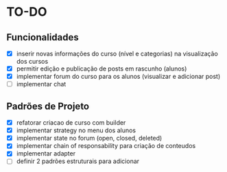 # TO-DO

## Funcionalidades
- [x] inserir novas informações do curso (nível e categorias) na visualização dos cursos
- [x] permitir edição e publicação de posts em rascunho (alunos)
- [x] implementar forum do curso para os alunos (visualizar e adicionar post)
- [ ] implementar chat

## Padrões de Projeto
- [x] refatorar criacao de curso com builder
- [x] implementar strategy no menu dos alunos
- [x] implementar state no forum (open, closed, deleted)
- [x] implementar chain of responsability para criação de conteudos
- [x] implementar adapter
- [ ] definir 2 padrões estruturais para adicionar
